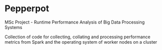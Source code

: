 # Pepperpot
MSc Project - Runtime Performance Analysis of Big Data Processing Systems

Collection of code for collecting, collating and processing performance metrics from Spark and the operating system of worker nodes on a cluster
